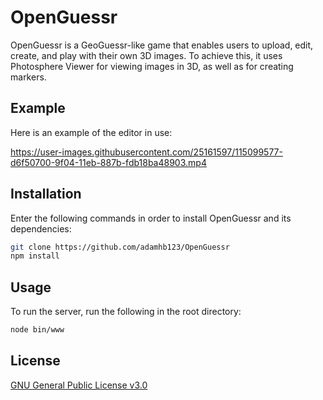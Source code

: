# OpenGuessr

OpenGuessr is a GeoGuessr-like game that enables users to upload, edit, create, and play with their own 3D images. To achieve this, it uses Photosphere Viewer for viewing images in 3D, as well as for creating markers.
## Example
Here is an example of the editor in use:

https://user-images.githubusercontent.com/25161597/115099577-d6f50700-9f04-11eb-887b-fdb18ba48903.mp4

## Installation

Enter the following commands in order to install OpenGuessr and its dependencies:

```bash
git clone https://github.com/adamhb123/OpenGuessr
npm install
```

## Usage
To run the server, run the following in the root directory:

```bash
node bin/www
```

## License
[GNU General Public License v3.0](https://choosealicense.com/licenses/gpl-3.0/)
